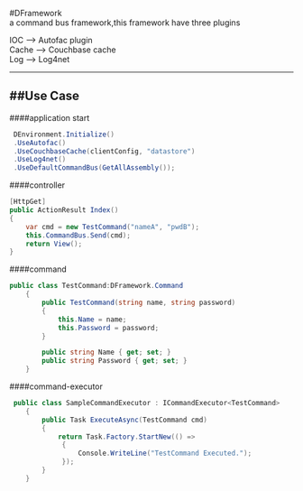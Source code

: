 #DFramework    
a command bus framework,this framework have three plugins

IOC     --> Autofac plugin   
Cache   --> Couchbase cache   
Log     --> Log4net   

----------


##Use Case
----------
####application start
```csharp
 DEnvironment.Initialize()
 .UseAutofac()
 .UseCouchbaseCache(clientConfig, "datastore")
 .UseLog4net()
 .UseDefaultCommandBus(GetAllAssembly());
```

####controller

```csharp
[HttpGet]
public ActionResult Index()
{
    var cmd = new TestCommand("nameA", "pwdB");
    this.CommandBus.Send(cmd);
    return View();
}
```


####command
```csharp
public class TestCommand:DFramework.Command
    {
        public TestCommand(string name, string password)
        {
            this.Name = name;
            this.Password = password;
        }

        public string Name { get; set; }
        public string Password { get; set; }
    }
```

####command-executor
```csharp
 public class SampleCommandExecutor : ICommandExecutor<TestCommand>
    {
        public Task ExecuteAsync(TestCommand cmd)
        {
            return Task.Factory.StartNew(() =>
             {
                 Console.WriteLine("TestCommand Executed.");
             });
        }
    }
```
